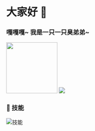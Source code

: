 # 大家好 👋
### 嘎嘎嘎~ 我是一只一只臭弟弟~

   <img height="137px" src="https://github-readme-stats.vercel.app/api?username=LanYun2022&hide_title=true&hide_border=true&show_icons=trueline_height=21" />
    <img src="https://github-readme-stats.vercel.app/api/top-langs/?username=LanYun2022&hide_title=true&hide_border=true&layout=compact&langs_count=6" />

### 🔨 技能
![技能](https://skillicons.dev/icons?i=windows,vscodium,ps,mint,html,github,wordpress)
